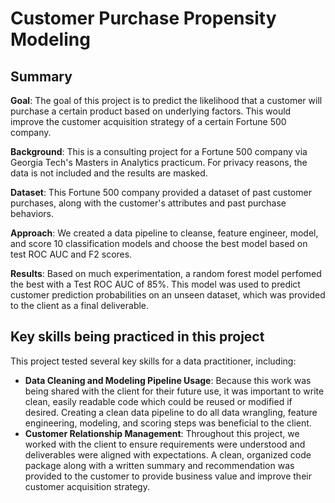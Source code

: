 # Customer Purchase Propensity Modeling

## Summary
**Goal**: The goal of this project is to predict the likelihood that a customer will purchase a certain product based on underlying factors. This would improve the customer acquisition strategy of a certain Fortune 500 company.

**Background**: This is a consulting project for a Fortune 500 company via Georgia Tech's Masters in Analytics practicum. For privacy reasons, the data is not included and the results are masked. 

**Dataset**: This Fortune 500 company provided a dataset of past customer purchases, along with the customer's attributes and past purchase behaviors. 

**Approach**: We created a data pipeline to cleanse, feature engineer, model, and score 10 classification models and choose the best model based on test ROC AUC and F2 scores.

**Results**: Based on much experimentation, a random forest model perfomed the best with a Test ROC AUC of 85%. This model was used to predict customer prediction probabilities on an unseen dataset, which was provided to the client as a final deliverable.


## Key skills being practiced in this project
This project tested several key skills for a data practitioner, including:  
- **Data Cleaning and Modeling Pipeline Usage**: Because this work was being shared with the client for their future use, it was important to write clean, easily readable code which could be reused or modified if desired. Creating a clean data pipeline to do all data wrangling, feature engineering, modeling, and scoring steps was beneficial to the client. 
- **Customer Relationship Management**: Throughout this project, we worked with the client to ensure requirements were understood and deliverables were aligned with expectations. A clean, organized code package along with a written summary and recommendation was provided to the customer to provide business value and improve their customer acquisition strategy.  
